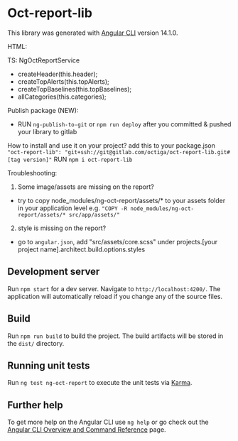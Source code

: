 # Oct-report-lib

This library was generated with [Angular CLI](https://github.com/angular/angular-cli) version 14.1.0.


HTML:
<ng-oct-report></ng-oct-report>

TS:
NgOctReportService

- createHeader(this.header);
- createTopAlerts(this.topAlerts);
- createTopBaselines(this.topBaselines);
- allCategories(this.categories);

Publish package (NEW):
- RUN `ng-publish-to-git` or `npm run deploy` after you committed & pushed your library to gitlab

How to install and use it on your project?
add this to your package.json `"oct-report-lib": "git+ssh://git@gitlab.com/octiga/oct-report-lib.git#[tag version]"`
RUN `npm i oct-report-lib`


Troubleshooting:

1. Some image/assets are missing on the report?
- try to copy node_modules/ng-oct-report/assets/* to your assets folder in your application level
  e.g. `"COPY -R node_modules/ng-oct-report/assets/* src/app/assets/"`

2. style is missing on the report?
- go to `angular.json`, add "src/assets/core.scss" under projects.[your project name].architect.build.options.styles

## Development server

Run `npm start` for a dev server. Navigate to `http://localhost:4200/`. The application will automatically reload if you change any of the source files.

## Build

Run `npm run build` to build the project. The build artifacts will be stored in the `dist/` directory.

## Running unit tests

Run `ng test ng-oct-report` to execute the unit tests via [Karma](https://karma-runner.github.io).

## Further help

To get more help on the Angular CLI use `ng help` or go check out the [Angular CLI Overview and Command Reference](https://angular.io/cli) page.
